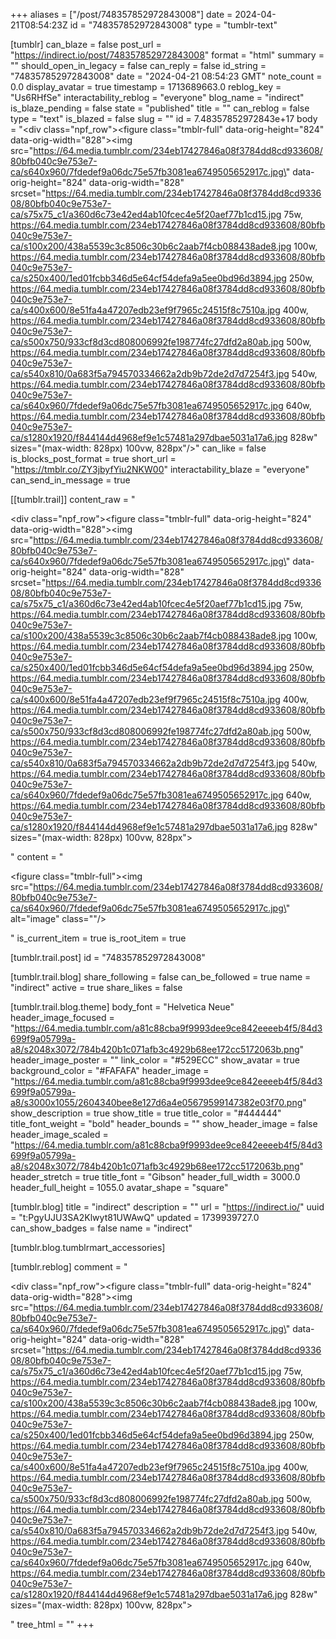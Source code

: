 +++
aliases = ["/post/748357852972843008"]
date = 2024-04-21T08:54:23Z
id = "748357852972843008"
type = "tumblr-text"

[tumblr]
can_blaze = false
post_url = "https://indirect.io/post/748357852972843008"
format = "html"
summary = ""
should_open_in_legacy = false
can_reply = false
id_string = "748357852972843008"
date = "2024-04-21 08:54:23 GMT"
note_count = 0.0
display_avatar = true
timestamp = 1713689663.0
reblog_key = "Us6RHfSe"
interactability_reblog = "everyone"
blog_name = "indirect"
is_blaze_pending = false
state = "published"
title = ""
can_reblog = false
type = "text"
is_blazed = false
slug = ""
id = 7.48357852972843e+17
body = "<div class=\"npf_row\"><figure class=\"tmblr-full\" data-orig-height=\"824\" data-orig-width=\"828\"><img src=\"https://64.media.tumblr.com/234eb17427846a08f3784dd8cd933608/80bfb040c9e753e7-ca/s640x960/7fdedef9a06dc75e57fb3081ea6749505652917c.jpg\" data-orig-height=\"824\" data-orig-width=\"828\" srcset=\"https://64.media.tumblr.com/234eb17427846a08f3784dd8cd933608/80bfb040c9e753e7-ca/s75x75_c1/a360d6c73e42ed4ab10fcec4e5f20aef77b1cd15.jpg 75w, https://64.media.tumblr.com/234eb17427846a08f3784dd8cd933608/80bfb040c9e753e7-ca/s100x200/438a5539c3c8506c30b6c2aab7f4cb088438ade8.jpg 100w, https://64.media.tumblr.com/234eb17427846a08f3784dd8cd933608/80bfb040c9e753e7-ca/s250x400/1ed01fcbb346d5e64cf54defa9a5ee0bd96d3894.jpg 250w, https://64.media.tumblr.com/234eb17427846a08f3784dd8cd933608/80bfb040c9e753e7-ca/s400x600/8e51fa4a47207edb23ef9f7965c24515f8c7510a.jpg 400w, https://64.media.tumblr.com/234eb17427846a08f3784dd8cd933608/80bfb040c9e753e7-ca/s500x750/933cf8d3cd808006992fe198774fc27dfd2a80ab.jpg 500w, https://64.media.tumblr.com/234eb17427846a08f3784dd8cd933608/80bfb040c9e753e7-ca/s540x810/0a683f5a794570334662a2db9b72de2d7d7254f3.jpg 540w, https://64.media.tumblr.com/234eb17427846a08f3784dd8cd933608/80bfb040c9e753e7-ca/s640x960/7fdedef9a06dc75e57fb3081ea6749505652917c.jpg 640w, https://64.media.tumblr.com/234eb17427846a08f3784dd8cd933608/80bfb040c9e753e7-ca/s1280x1920/f844144d4968ef9e1c57481a297dbae5031a17a6.jpg 828w\" sizes=\"(max-width: 828px) 100vw, 828px\"/></figure></div>"
can_like = false
is_blocks_post_format = true
short_url = "https://tmblr.co/ZY3jbyfYiu2NKW00"
interactability_blaze = "everyone"
can_send_in_message = true

[[tumblr.trail]]
content_raw = "<p><div class=\"npf_row\"><figure class=\"tmblr-full\" data-orig-height=\"824\" data-orig-width=\"828\"><img src=\"https://64.media.tumblr.com/234eb17427846a08f3784dd8cd933608/80bfb040c9e753e7-ca/s640x960/7fdedef9a06dc75e57fb3081ea6749505652917c.jpg\" data-orig-height=\"824\" data-orig-width=\"828\" srcset=\"https://64.media.tumblr.com/234eb17427846a08f3784dd8cd933608/80bfb040c9e753e7-ca/s75x75_c1/a360d6c73e42ed4ab10fcec4e5f20aef77b1cd15.jpg 75w, https://64.media.tumblr.com/234eb17427846a08f3784dd8cd933608/80bfb040c9e753e7-ca/s100x200/438a5539c3c8506c30b6c2aab7f4cb088438ade8.jpg 100w, https://64.media.tumblr.com/234eb17427846a08f3784dd8cd933608/80bfb040c9e753e7-ca/s250x400/1ed01fcbb346d5e64cf54defa9a5ee0bd96d3894.jpg 250w, https://64.media.tumblr.com/234eb17427846a08f3784dd8cd933608/80bfb040c9e753e7-ca/s400x600/8e51fa4a47207edb23ef9f7965c24515f8c7510a.jpg 400w, https://64.media.tumblr.com/234eb17427846a08f3784dd8cd933608/80bfb040c9e753e7-ca/s500x750/933cf8d3cd808006992fe198774fc27dfd2a80ab.jpg 500w, https://64.media.tumblr.com/234eb17427846a08f3784dd8cd933608/80bfb040c9e753e7-ca/s540x810/0a683f5a794570334662a2db9b72de2d7d7254f3.jpg 540w, https://64.media.tumblr.com/234eb17427846a08f3784dd8cd933608/80bfb040c9e753e7-ca/s640x960/7fdedef9a06dc75e57fb3081ea6749505652917c.jpg 640w, https://64.media.tumblr.com/234eb17427846a08f3784dd8cd933608/80bfb040c9e753e7-ca/s1280x1920/f844144d4968ef9e1c57481a297dbae5031a17a6.jpg 828w\" sizes=\"(max-width: 828px) 100vw, 828px\"></figure></div></p>"
content = "<p><figure class=\"tmblr-full\"><img src=\"https://64.media.tumblr.com/234eb17427846a08f3784dd8cd933608/80bfb040c9e753e7-ca/s640x960/7fdedef9a06dc75e57fb3081ea6749505652917c.jpg\" alt=\"image\" class=\"\"/></figure></p>"
is_current_item = true
is_root_item = true

[tumblr.trail.post]
id = "748357852972843008"

[tumblr.trail.blog]
share_following = false
can_be_followed = true
name = "indirect"
active = true
share_likes = false

[tumblr.trail.blog.theme]
body_font = "Helvetica Neue"
header_image_focused = "https://64.media.tumblr.com/a81c88cba9f9993dee9ce842eeeeb4f5/84d3699f9a05799a-a8/s2048x3072/784b420b1c071afb3c4929b68ee172cc5172063b.png"
header_image_poster = ""
link_color = "#529ECC"
show_avatar = true
background_color = "#FAFAFA"
header_image = "https://64.media.tumblr.com/a81c88cba9f9993dee9ce842eeeeb4f5/84d3699f9a05799a-a8/s3000x1055/2604340bee8e127d6a4e05679599147382e03f70.png"
show_description = true
show_title = true
title_color = "#444444"
title_font_weight = "bold"
header_bounds = ""
show_header_image = false
header_image_scaled = "https://64.media.tumblr.com/a81c88cba9f9993dee9ce842eeeeb4f5/84d3699f9a05799a-a8/s2048x3072/784b420b1c071afb3c4929b68ee172cc5172063b.png"
header_stretch = true
title_font = "Gibson"
header_full_width = 3000.0
header_full_height = 1055.0
avatar_shape = "square"

[tumblr.blog]
title = "indirect"
description = ""
url = "https://indirect.io/"
uuid = "t:PgyUJU3SA2Klwyt81UWAwQ"
updated = 1739939727.0
can_show_badges = false
name = "indirect"

[tumblr.blog.tumblrmart_accessories]

[tumblr.reblog]
comment = "<p><div class=\"npf_row\"><figure class=\"tmblr-full\" data-orig-height=\"824\" data-orig-width=\"828\"><img src=\"https://64.media.tumblr.com/234eb17427846a08f3784dd8cd933608/80bfb040c9e753e7-ca/s640x960/7fdedef9a06dc75e57fb3081ea6749505652917c.jpg\" data-orig-height=\"824\" data-orig-width=\"828\" srcset=\"https://64.media.tumblr.com/234eb17427846a08f3784dd8cd933608/80bfb040c9e753e7-ca/s75x75_c1/a360d6c73e42ed4ab10fcec4e5f20aef77b1cd15.jpg 75w, https://64.media.tumblr.com/234eb17427846a08f3784dd8cd933608/80bfb040c9e753e7-ca/s100x200/438a5539c3c8506c30b6c2aab7f4cb088438ade8.jpg 100w, https://64.media.tumblr.com/234eb17427846a08f3784dd8cd933608/80bfb040c9e753e7-ca/s250x400/1ed01fcbb346d5e64cf54defa9a5ee0bd96d3894.jpg 250w, https://64.media.tumblr.com/234eb17427846a08f3784dd8cd933608/80bfb040c9e753e7-ca/s400x600/8e51fa4a47207edb23ef9f7965c24515f8c7510a.jpg 400w, https://64.media.tumblr.com/234eb17427846a08f3784dd8cd933608/80bfb040c9e753e7-ca/s500x750/933cf8d3cd808006992fe198774fc27dfd2a80ab.jpg 500w, https://64.media.tumblr.com/234eb17427846a08f3784dd8cd933608/80bfb040c9e753e7-ca/s540x810/0a683f5a794570334662a2db9b72de2d7d7254f3.jpg 540w, https://64.media.tumblr.com/234eb17427846a08f3784dd8cd933608/80bfb040c9e753e7-ca/s640x960/7fdedef9a06dc75e57fb3081ea6749505652917c.jpg 640w, https://64.media.tumblr.com/234eb17427846a08f3784dd8cd933608/80bfb040c9e753e7-ca/s1280x1920/f844144d4968ef9e1c57481a297dbae5031a17a6.jpg 828w\" sizes=\"(max-width: 828px) 100vw, 828px\"></figure></div></p>"
tree_html = ""
+++
